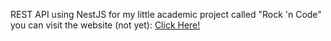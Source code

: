 REST API using NestJS for my little academic project called "Rock 'n Code"
<br>
you can visit the website (not yet): [Click Here!](http://rockandcode.ir)
